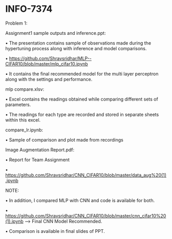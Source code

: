 # INFO-7374
Problem 1:

Assignment1 sample outputs and inference.ppt:

• The presentation contains sample of observations made during the hypertuning process along with inference and model comparisons.

• https://github.com/Shravsridhar/MLP--CIFAR10/blob/master/mlp_cifar10.ipynb

• It contains the final recommended model for the multi layer perceptron along with the settings and performance.

mlp compare.xlsv:

• Excel contains the readings obtained while comparing different sets of parameters.

• The readings for each type are recorded and stored in separate sheets within this excel.

compare_lr.ipynb:

• Sample of comparison and plot made from recordings

Image Augmentation Report.pdf:

• Report for Team Assignment

• https://github.com/Shravsridhar/CNN_CIFAR10/blob/master/data_aug%20(1).ipynb



NOTE:

• In addition, I compared MLP with CNN and code is available for both.

• https://github.com/Shravsridhar/CNN_CIFAR10/blob/master/cnn_cifar10%20(1).ipynb --> Final CNN Model Recommended.

• Comparison is available in final slides of PPT.
